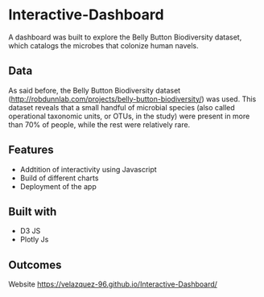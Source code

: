 # Interactive-Dashboard

A dashboard was built to explore the Belly Button Biodiversity dataset, which catalogs the microbes that colonize human navels. 

## Data

As said before, the Belly Button Biodiversity dataset (http://robdunnlab.com/projects/belly-button-biodiversity/) was used. This dataset reveals that a small handful of microbial species (also called operational taxonomic units, or OTUs, in the study) were present in more than 70% of people, while the rest were relatively rare.

## Features

* Addtition of interactivity using Javascript 
* Build of different charts
* Deployment of the app

## Built with 

* D3 JS
* Plotly Js

## Outcomes




Website
https://velazquez-96.github.io/Interactive-Dashboard/
